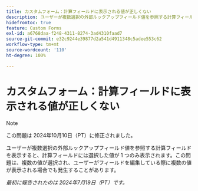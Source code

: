 ```yaml
---
title: カスタムフォーム：計算フィールドに表示される値が正しくない
description: ユーザーが複数選択の外部ルックアップフィールド値を参照する計算フィールドを表示すると、計算フィールドには選択した値が 1 つのみ表示されます。この問題は、複数の値が選択され、ユーザーがフィールドを編集している際に複数の値が表示される場合でも発生することがあります。
hidefromtoc: true
feature: Custom Forms
exl-id: a6768daa-f248-4311-8274-3ad4310faad7
source-git-commit: e32c9244e39877d2a541d4911348c5adee553c62
workflow-type: tm+mt
source-wordcount: '110'
ht-degree: 100%

---
```


# カスタムフォーム：計算フィールドに表示される値が正しくない

>[!NOTE]
>
>この問題は 2024年10月10日（PT）に修正されました。

ユーザーが複数選択の外部ルックアップフィールド値を参照する計算フィールドを表示すると、計算フィールドには選択した値が 1 つのみ表示されます。この問題は、複数の値が選択され、ユーザーがフィールドを編集している際に複数の値が表示される場合でも発生することがあります。

_最初に報告されたのは 2024年7月19日（PT）です。_
